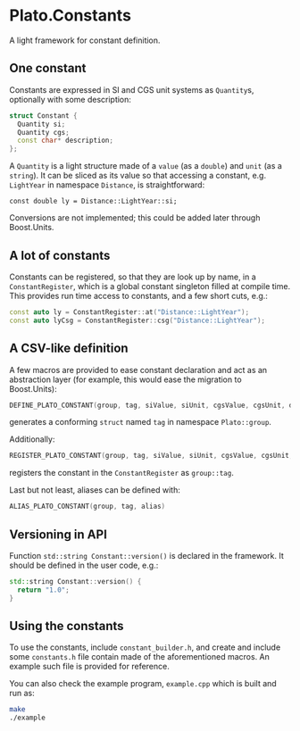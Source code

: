 # Plato.Constants

A light framework for constant definition.

## One constant

Constants are expressed in SI and CGS unit systems as `Quantity`s,
optionally with some description:

```cpp
struct Constant {
  Quantity si;
  Quantity cgs;
  const char* description;
};
```

A `Quantity` is a light structure made of a `value` (as a `double`) and `unit` (as a `string`).
It can be sliced as its value so that accessing a constant,
e.g. `LightYear` in namespace `Distance`, is straightforward:

```
const double ly = Distance::LightYear::si;
```

Conversions are not implemented; this could be added later through Boost.Units.

## A lot of constants

Constants can be registered, so that they are look up by name, in a `ConstantRegister`,
which is a global constant singleton filled at compile time.
This provides run time access to constants, and a few short cuts, e.g.:

```cpp
const auto ly = ConstantRegister::at("Distance::LightYear");
const auto lyCsg = ConstantRegister::csg("Distance::LightYear");
```

## A CSV-like definition

A few macros are provided to ease constant declaration and act as an abstraction layer
(for example, this would ease the migration to Boost.Units):

```cpp
DEFINE_PLATO_CONSTANT(group, tag, siValue, siUnit, cgsValue, cgsUnit, desc)
```

generates a conforming `struct` named `tag` in namespace `Plato::group`.

Additionally:

```cpp
REGISTER_PLATO_CONSTANT(group, tag, siValue, siUnit, cgsValue, cgsUnit, desc)
```

registers the constant in the `ConstantRegister` as `group::tag`.

Last but not least, aliases can be defined with:

```cpp
ALIAS_PLATO_CONSTANT(group, tag, alias)
```

## Versioning in API

Function `std::string Constant::version()` is declared in the framework.
It should be defined in the user code, e.g.:

```cpp
std::string Constant::version() {
  return "1.0";
}
```

## Using the constants

To use the constants, include `constant_builder.h`,
and create and include some `constants.h` file contain made of the aforementioned macros.
An example such file is provided for reference.

You can also check the example program, `example.cpp` which is built and run as:

```sh
make
./example
```

